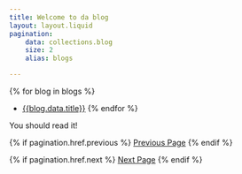 ```yaml
---
title: Welcome to da blog
layout: layout.liquid
pagination: 
    data: collections.blog
    size: 2
    alias: blogs

---
```

[//]: # "THIS WAS BEFORE PAGINATION. the blog comes from the name of the tag we created in 11tydata.js and the data.title is cause we are grabbing front matter"

{% for blog in blogs %}
- [{{blog.data.title}}]({{blog.url}})
{% endfor %}

You should read it!

{% if pagination.href.previous %}
<a href="{{pagination.href.previous}}">Previous Page</a>
{% endif %}

{% if pagination.href.next %}
<a href="{{pagination.href.next}}">Next Page</a>
{% endif %}
